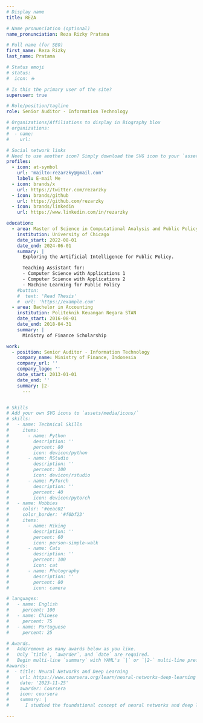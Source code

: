 ```yaml
---
# Display name
title: REZA

# Name pronunciation (optional)
name_pronunciation: Reza Rizky Pratama

# Full name (for SEO)
first_name: Reza Rizky
last_name: Pratama

# Status emoji
# status:
#  icon: ☕️

# Is this the primary user of the site?
superuser: true

# Role/position/tagline
role: Senior Auditor - Information Technology

# Organizations/Affiliations to display in Biography blox
# organizations:
#  - name:
#    url:

# Social network links
# Need to use another icon? Simply download the SVG icon to your `assets/media/icons/` folder.
profiles:
  - icon: at-symbol
    url: 'mailto:rezarzky@gmail.com'
    label: E-mail Me
  - icon: brands/x
    url: https://twitter.com/rezarzky
  - icon: brands/github
    url: https://github.com/rezarzky
  - icon: brands/linkedin
    url: https://www.linkedin.com/in/rezarzky

education:
  - area: Master of Science in Computational Analysis and Public Policy
    institution: University of Chicago
    date_start: 2022-08-01
    date_end: 2024-06-01
    summary: |
      Exploring the Artificial Intelligence for Public Policy.

      Teaching Assistant for:
      - Computer Science with Applications 1
      - Computer Science with Applications 2
      - Machine Learning for Public Policy
    #button:
    #  text: 'Read Thesis'
    #  url: 'https://example.com'
  - area: Bachelor in Accounting
    institution: Politeknik Keuangan Negara STAN
    date_start: 2016-08-01
    date_end: 2018-04-31
    summary: |
      Ministry of Finance Scholarship

work:
  - position: Senior Auditor - Information Technology
    company_name: Ministry of Finance, Indonesia
    company_url: ''
    company_logo: ''
    date_start: 2013-01-01
    date_end: ''
    summary: |2-
      ---


# Skills
# Add your own SVG icons to `assets/media/icons/`
# skills:
#   - name: Technical Skills
#     items:
#       - name: Python
#         description: ''
#         percent: 80
#         icon: devicon/python
#       - name: RStudio
#         description: ''
#         percent: 100
#         icon: devicon/rstudio
#       - name: PyTorch
#         description: ''
#         percent: 40
#         icon: devicon/pytorch
#   - name: Hobbies
#     color: '#eeac02'
#     color_border: '#f0bf23'
#     items:
#       - name: Hiking
#         description: ''
#         percent: 60
#         icon: person-simple-walk
#       - name: Cats
#         description: ''
#         percent: 100
#         icon: cat
#       - name: Photography
#         description: ''
#         percent: 80
#         icon: camera

# languages:
#   - name: English
#     percent: 100
#   - name: Chinese
#     percent: 75
#   - name: Portuguese
#     percent: 25

# Awards.
#   Add/remove as many awards below as you like.
#   Only `title`, `awarder`, and `date` are required.
#   Begin multi-line `summary` with YAML's `|` or `|2-` multi-line prefix and indent 2 spaces below.
#awards:
#  - title: Neural Networks and Deep Learning
#    url: https://www.coursera.org/learn/neural-networks-deep-learning
#    date: '2023-11-25'
#    awarder: Coursera
#    icon: coursera
#    summary: |
#      I studied the foundational concept of neural networks and deep learning. By the end, I was familiar with the significant technological trends driving the rise of deep learning; build, train, and apply fully connected deep neural networks; implement efficient (vectorized) neural networks; identify key parameters in a neural network’s architecture; and apply deep learning to your own applications.

---
```


